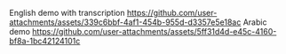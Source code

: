  English demo with transcription
https://github.com/user-attachments/assets/339c6bbf-4af1-454b-955d-d3357e5e18ac
 Arabic demo
https://github.com/user-attachments/assets/5ff31d4d-e45c-4160-bf8a-1bc42124101c
